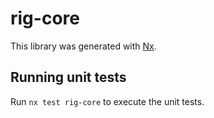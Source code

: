 # rig-core

This library was generated with [Nx](https://nx.dev).

## Running unit tests

Run `nx test rig-core` to execute the unit tests.
